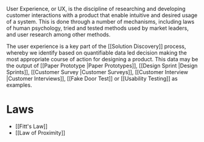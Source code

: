 User Experience, or UX, is the discipline of researching and developing customer interactions with a product that enable intuitive and desired usage of a system. This is done through a number of mechanisms, including laws of human psychology, tried and tested methods used by market leaders, and user research among other methods.

The user experience is a key part of the [[Solution Discovery]] process, whereby we identify based on quantifiable data led decision making the most appropriate course of action for designing a product. This data may be the output of [[Paper Prototype |Paper Prototypes]], [[Design Sprint |Design Sprints]], [[Customer Survey |Customer Surveys]], [[Customer Interview |Customer Interviews]], [[Fake Door Test]] or [[Usability Testing]] as examples.
# Laws
- [[Fitt's Law]]
- [[Law of Proximity]]

